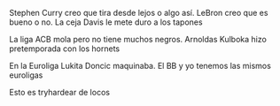 Stephen Curry creo que tira desde lejos o algo así. 
LeBron creo que es bueno o no. 
La ceja Davis le mete duro a los tapones

La liga ACB mola pero no tiene muchos negros. 
Arnoldas Kulboka hizo pretemporada con los hornets

En la Euroliga Lukita Doncic maquinaba. 
El BB y yo tenemos las mismos euroligas

Esto es tryhardear de locos
